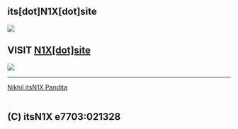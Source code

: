 ## its[dot]N1X[dot]site
![](/1.jpeg)
## VISIT [N1X[dot]site](http://n1x.site)
![](/1.jpeg)

---

<div class="LI-profile-badge"  data-version="v1" data-size="medium" data-locale="en_US" data-type="horizontal" data-theme="dark" data-vanity="itsn1x"><a class="LI-simple-link" href='https://in.linkedin.com/in/itsn1x?trk=profile-badge'>Nikhil itsN1X Pandita</a></div><br>

## (C) itsN1X e7703:021328
